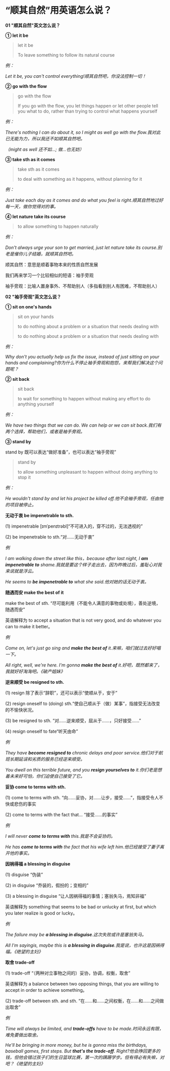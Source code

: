 # “顺其自然”用英语怎么说？

**01 "顺其自然"英文怎么说？**

**① let it be**

> let it be
>
> To leave something to follow its natural course

_例：_

_Let it be, you can't control everything!顺其自然吧，你没法控制一切！_

**② go with the flow**

> go with the flow
>
> If you go with the flow, you let things happen or let other people tell you what to do, rather than trying to control what happens yourself

_例：_

_There's nothing I can do about it, so I might as well go with the flow.我对此已无能为力，所以我还不如顺其自然吧。_

_（might as well 还不如...; 做…也无妨）_

**③ take sth as it comes**

> take sth as it comes
>
> to deal with something as it happens, without planning for it

_例：_

_Just take each day as it comes and do what you feel is right.顺其自然地过好每一天，做你觉得对的事。_

**④ let nature take its course**

> to allow something to happen naturally

_例：_

_Don't always urge your son to get married, just let nature take its course.别老是催你儿子结婚，就顺其自然吧。_

顺其自然：意思是顺着事物本来的性质自然发展

我们再来学习一个比较相似的短语：袖手旁观

袖手旁观：比喻人置身事外、不帮助别人（多指看到别人有困难，不帮助别人）

**02 "袖手旁观"英文怎么说？**

**① sit on one's hands**

> sit on your hands
>
> to do nothing about a problem or a situation that needs dealing with
>
> to do nothing about a problem or a situation that needs dealing with

_例：_

_Why don't you actually help us fix the issue, instead of just sitting on your hands and complaining?你为什么不停止袖手旁观和抱怨，来帮我们解决这个问题呢？_

**② sit back**

> sit back
>
> to wait for something to happen without making any effort to do anything yourself

_例：_

_We have two things that we can do. We can help or we can sit back.我们有两个选择，帮助他们，或者是袖手旁观。_

**③ stand by**

stand by 既可以表达“做好准备”，也可以表达“袖手旁观”

> stand by
>
> to allow something unpleasant to happen without doing anything to stop it

_例：_

_He wouldn't stand by and let his project be killed off.他不会袖手旁观，任由他的项目被停止。_

**无动于衷 be impenetrable to sth.**

(1) impenetrable [ɪmˈpenɪtrəbl]“不可进入的，穿不过的，无法透视的”

(2) be impenetrable to sth.“对……无动于衷”

_例_

_I am walking down the street like this，because after last night, I **am impenetrable to** shame.我就是要这个样子走出去，因为昨晚过后，羞耻心对我来说就是浮云。_

_He seems to **be impenetrable to** what she said.他对她的话无动于衷。_

**随遇而安 make the best of it**

make the best of sth. “尽可能利用（不能令人满意的事物或处境），善处逆境，随遇而安”

英语解释为 to accept a situation that is not very good, and do whatever you can to make it better。

_例_

_Come on, let's just go sing and **make the best of** it.来嘛，咱们就过去好好唱一下。_

_All right, well, we're here. I'm gonna **make the best of** it.好吧，既然都来了，我就好好淘淘吧。《破产姐妹》_

**逆来顺受 be resigned to sth.**

(1) resign 除了表示“辞职”，还可以表示“使顺从于，安于”

(2) resign oneself to (doing) sth.“使自己顺从于（做）某事”，指接受无法改变的不愉快状况。

(3) be resigned to sth. “对……逆来顺受，屈从于……，只好接受……”

(4) resign oneself to fate“听天由命”

_例_

_They have **become resigned to** chronic delays and poor service.他们对于航班长期延误和劣质的服务已经逆来顺受。_

_You dwell on this terrible future, and you **resign yourselves to** it.你们老是想着未来好可怕，你们迫使自己接受了它。_

**妥协 come to terms with sth.**

(1) come to terms with sth. “向......妥协，对......让步，接受......”，指接受令人不快或悲伤的事实

(2) come to terms with the fact that... “接受......的事实”

_例_

_I will never **come to terms with** this.我是不会妥协的。_

_He has **come to terms with** the fact that his wife left him.他已经接受了妻子离开他的事实。_

**因祸得福 a blessing in disguise**

(1) disguise “伪装”

(2) in disguise “乔装的，假扮的；变相的”

(3) a blessing in disguise “让人因祸得福的事情；塞翁失马，焉知非福”

英语解释为 something that seems to be bad or unlucky at first, but which you later realize is good or lucky。

_例_

_The failure may be **a blessing in disguise**.这次失败或许是塞翁失马。_

_All I'm sayingis, maybe this is **a blessing in disguise**.我是说，也许这是因祸得福。《绝望的主妇》_

**取舍 trade-off**

(1) trade-off “（两种对立事物之间的）妥协，协调，权衡，取舍”

英语解释为 a balance between two opposing things, that you are willing to accept in order to achieve something。

(2) trade-off between sth. and sth. “在……和……之间权衡，在……和……之间做出取舍”

_例_

_Time will always be limited, and **trade-offs** have to be made.时间永远有限，难免要做出取舍。_

_He'll be bringing in more money, but he is gonna miss the birthdays, baseball games, first steps. But **that's the trade-off**. Right?他会挣回更多的钱，但他会错过孩子们的生日篮球比赛，第一次的蹒跚学步。但有得必有失嘛，对吧？《绝望的主妇》_
